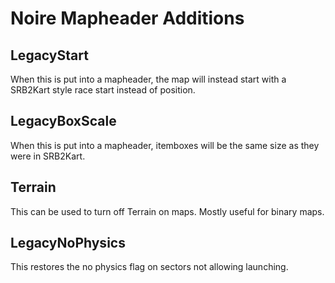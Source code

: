 # Noire Mapheader Additions

## LegacyStart
When this is put into a mapheader, the map will instead start with a SRB2Kart style race start instead of position.

## LegacyBoxScale
When this is put into a mapheader, itemboxes will be the same size as they were in SRB2Kart.

## Terrain
This can be used to turn off Terrain on maps. Mostly useful for binary maps.

## LegacyNoPhysics
This restores the no physics flag on sectors not allowing launching.
